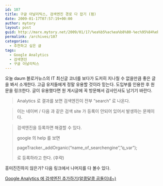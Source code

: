 ```yaml
---
id: 107
title: 구글 아날리틱스, 검색엔진 경로 다 잡기 (펌)
date: 2009-01-17T07:57:19+00:00
author: mytory
layout: post
guid: http://marx.mytory.net/2009/01/17/%ea%b5%ac%ea%b8%80-%ec%95%84%eb%82%a0%eb%a6%ac%ed%8b%b1%ec%8a%a4-%ea%b2%80%ec%83%89%ec%97%94%ec%a7%84-%ea%b2%bd%eb%a1%9c-%eb%8b%a4-%ec%9e%a1%ea%b8%b0-%ed%8e%8c/
permalink: /archives/107
categories:
  - 추천하고 싶은 글
tags:
  - Google Analytics
  - 검색엔진
  - 구글 아날리틱스
---
```

오늘 daum 블로거뉴스의 IT 최신글 코너를 보다가 도저히 지나칠 수 없을만큼 좋은 글을 봐서 소개한다. 고급 유저들에게 정말 유용할 것이라 믿는다. 도입부를 인용한 후 원문을 링크한다. 글이 유용했다면 원 게시글에 꼭 방문해서 감사인사도 남기기 바란다. 

> Analytics 로 결과를 보면 검색엔진이 전부 &#8220;search&#8221; 로 나온다.
  
> 이는 네이버 / 다음 과 같은 검색 site 가 등록이 안되어 있어서 발생하는 문제이다.
  
> 검색엔진을 등록하면 해결할 수 있다.
> 
> google 의 help 를 보면
> 
> pageTracker.\_addOrganic(&#8220;name\_of\_searchengine&#8221;,&#8221;q\_var&#8221;);
> 
> 로 등록하라고 한다. (후략) 

흥미진진하지 않은가? 다음 링크에서 나머지를 다 볼수 있다. 

<p class="link">
  <a title="[http://prettygom.tistory.com/entry/Google-Analytics-%EC%97%90-%EA%B2%80%EC%83%89%EC%97%94%EC%A7%84-%EC%B6%94%EA%B0%80%ED%95%98%EA%B8%B0]로 이동합니다." target="_blank" href="http://prettygom.tistory.com/entry/Google-Analytics-%EC%97%90-%EA%B2%80%EC%83%89%EC%97%94%EC%A7%84-%EC%B6%94%EA%B0%80%ED%95%98%EA%B8%B0">Google Analytics 에 검색엔진 추가하기(알콩달콩 곰돌이네~)</a>
</p>